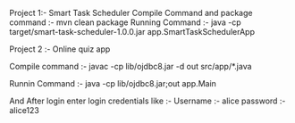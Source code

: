 Project 1:- Smart Task Scheduler
Compile Command and package command :- mvn clean package
Running Command :- java -cp target/smart-task-scheduler-1.0.0.jar app.SmartTaskSchedulerApp

Project 2 :- Online quiz app

Compile command :- javac -cp lib/ojdbc8.jar -d out src/app/*.java

Runnin Command :- java -cp lib/ojdbc8.jar;out app.Main

And After login enter login credentials like :-
Username :- alice
password :- alice123
